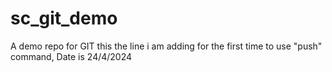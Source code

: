 # sc_git_demo
A demo repo for GIT
this the line i am adding for the first time to use "push" command, Date is 24/4/2024
